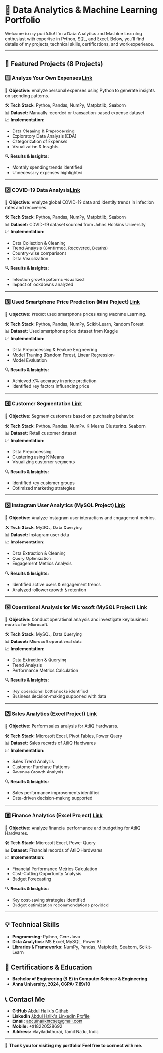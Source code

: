 # 📌 Data Analytics & Machine Learning Portfolio

Welcome to my portfolio! I'm a Data Analytics and Machine Learning enthusiast with expertise in Python, SQL, and Excel. Below, you'll find details of my projects, technical skills, certifications, and work experience.

---

## 🐂 Featured Projects (8 Projects)

### 1️⃣ Analyze Your Own Expenses [Link](https://colab.research.google.com/drive/1h8pR0lL-iaD3lfLFRsYbkQwSqLKH1djj?usp=drive_link)
📌 **Objective:** Analyze personal expenses using Python to generate insights on spending patterns.

🛠️ **Tech Stack:** Python, Pandas, NumPy, Matplotlib, Seaborn  
📊 **Dataset:** Manually recorded or transaction-based expense dataset  
📈 **Implementation:**
- Data Cleaning & Preprocessing
- Exploratory Data Analysis (EDA)
- Categorization of Expenses
- Visualization & Insights

🔍 **Results & Insights:**
- Monthly spending trends identified
- Unnecessary expenses highlighted

---

### 2️⃣ COVID-19 Data Analysis[Link](https://colab.research.google.com/drive/1Eo2laU9DqxizQ5Kgy2EaFEMcfFN9xuyg?usp=sharing)
📌 **Objective:** Analyze global COVID-19 data and identify trends in infection rates and recoveries.

🛠️ **Tech Stack:** Python, Pandas, NumPy, Matplotlib, Seaborn  
📊 **Dataset:** COVID-19 dataset sourced from Johns Hopkins University  
📈 **Implementation:**
- Data Collection & Cleaning
- Trend Analysis (Confirmed, Recovered, Deaths)
- Country-wise comparisons
- Data Visualization

🔍 **Results & Insights:**
- Infection growth patterns visualized
- Impact of lockdowns analyzed

---

### 3️⃣ Used Smartphone Price Prediction (Mini Project) [Link](https://colab.research.google.com/drive/1QsAs8qKCr3IiuBe5Swz6uATUF07ZpViu?usp=sharing)
📌 **Objective:** Predict used smartphone prices using Machine Learning.

🛠️ **Tech Stack:** Python, Pandas, NumPy, Scikit-Learn, Random Forest  
📊 **Dataset:** Used smartphone price dataset from Kaggle  
📈 **Implementation:**
- Data Preprocessing & Feature Engineering
- Model Training (Random Forest, Linear Regression)
- Model Evaluation

🔍 **Results & Insights:**
- Achieved X% accuracy in price prediction
- Identified key factors influencing price

---

### 4️⃣ Customer Segmentation [Link](https://colab.research.google.com/drive/1UK3GHa-YSd5Sm-xwNdh7Z5qhUc1Jw8kJ?usp=sharing)
📌 **Objective:** Segment customers based on purchasing behavior.

🛠️ **Tech Stack:** Python, Pandas, NumPy, K-Means Clustering, Seaborn  
📊 **Dataset:** Retail customer dataset  
📈 **Implementation:**
- Data Preprocessing
- Clustering using K-Means
- Visualizing customer segments

🔍 **Results & Insights:**
- Identified key customer groups
- Optimized marketing strategies

---

### 5️⃣ Instagram User Analytics (MySQL Project) [Link](https://drive.google.com/file/d/1NdL0BNNQcVVBsiW1wgjxEfZ72mKGOtuC/view?usp=sharing)
📌 **Objective:** Analyze Instagram user interactions and engagement metrics.

🛠️ **Tech Stack:** MySQL, Data Querying  
📊 **Dataset:** Instagram user data  
📈 **Implementation:**
- Data Extraction & Cleaning
- Query Optimization
- Engagement Metrics Analysis

🔍 **Results & Insights:**
- Identified active users & engagement trends
- Analyzed follower growth & retention

---

### 6️⃣ Operational Analysis for Microsoft (MySQL Project) [Link](https://drive.google.com/file/d/1TlTTme9srUf3SbdKTMSEHnymeYg6/view?usp=sharing)
📌 **Objective:** Conduct operational analysis and investigate key business metrics for Microsoft.

🛠️ **Tech Stack:** MySQL, Data Querying  
📊 **Dataset:** Microsoft operational data  
📈 **Implementation:**
- Data Extraction & Querying
- Trend Analysis
- Performance Metrics Calculation

🔍 **Results & Insights:**
- Key operational bottlenecks identified
- Business decision-making supported with data

---

### 7️⃣ Sales Analytics (Excel Project) [Link](https://drive.google.com/drive/folders/11lMBFDB3zeUFDUSXrVotc74tLYnlhaV5?usp=sharing)
📌 **Objective:** Perform sales analysis for AtliQ Hardwares.

🛠️ **Tech Stack:** Microsoft Excel, Pivot Tables, Power Query  
📊 **Dataset:** Sales records of AtliQ Hardwares  
📈 **Implementation:**
- Sales Trend Analysis
- Customer Purchase Patterns
- Revenue Growth Analysis

🔍 **Results & Insights:**
- Sales performance improvements identified
- Data-driven decision-making supported

---

### 8️⃣ Finance Analytics (Excel Project) [Link](https://drive.google.com/drive/folders/1o756u0X0AneFqPhrwAoEdz03-5ngf5Sl?usp=sharing)
📌 **Objective:** Analyze financial performance and budgeting for AtliQ Hardwares.

🛠️ **Tech Stack:** Microsoft Excel, Power Query  
📊 **Dataset:** Financial records of AtliQ Hardwares  
📈 **Implementation:**
- Financial Performance Metrics Calculation
- Cost-Cutting Opportunity Analysis
- Budget Forecasting

🔍 **Results & Insights:**
- Key cost-saving strategies identified
- Budget optimization recommendations provided

---

## 💡 Technical Skills
- **Programming:** Python, Core Java
- **Data Analytics:** MS Excel, MySQL, Power BI
- **Libraries & Frameworks:** NumPy, Pandas, Matplotlib, Seaborn, Scikit-Learn

## 🌟 Certifications & Education
- **Bachelor of Engineering (B.E) in Computer Science & Engineering**
- **Anna University, 2024, CGPA: 7.89/10**

## 📞 Contact Me
- **GitHub** [Abdul Halik's Github](https://github.com/dashboard)
- **LinkedIn** [Abdul Halik's LinkedIn Profile](https://www.linkedin.com/in/abdul-halik-15b14927b/)
- **Email:** abdulhalikhrcse@gmail.com
- **Mobile:** +918220528692
- **Address:** Mayiladuthurai, Tamil Nadu, India

---


🚀 **Thank you for visiting my portfolio! Feel free to connect with me.**



